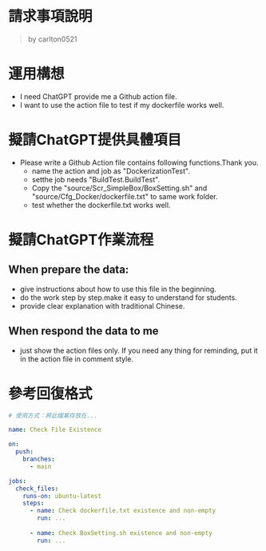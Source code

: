 請求事項說明
========
> by carlton0521

# 運用構想

- I need ChatGPT provide me a Github action file. 
- I want to use the action file to test if my dockerfile works well. 

# 擬請ChatGPT提供具體項目

- Please write a Github Action file contains following functions.Thank you.
  * name the action and job as "DockerizationTest".
  * setthe job needs "BuildTest.BuildTest".
  * Copy the "source/Scr_SimpleBox/BoxSetting.sh" and "source/Cfg_Docker/dockerfile.txt" to same work folder.
  * test whether the dockerfile.txt works well.

# 擬請ChatGPT作業流程

## When prepare the data:
- give instructions about how to use this file in the beginning.
- do the work step by step.make it easy to understand for students.
- provide clear explanation with traditional Chinese.

## When respond the data to me
- just show the action files only. If you need any thing for reminding, put it in the action file in comment style.

# 參考回復格式

```yaml
# 使用方式：將此檔案存放在...

name: Check File Existence

on:
  push:
    branches:
      - main

jobs:
  check_files:
    runs-on: ubuntu-latest
    steps:
      - name: Check dockerfile.txt existence and non-empty
        run: ...
          
      - name: Check BoxSetting.sh existence and non-empty
        run: ...
```
